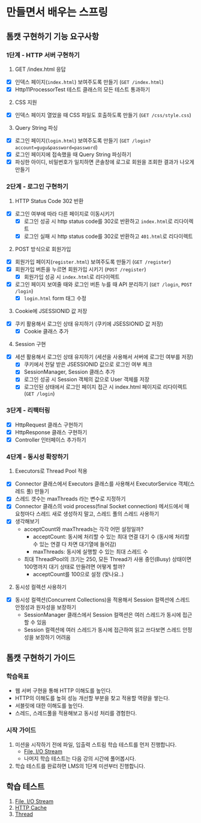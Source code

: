 # 만들면서 배우는 스프링

## 톰캣 구현하기 기능 요구사항

### 1단계 - HTTP 서버 구현하기

1. GET /index.html 응답

- [x] 인덱스 페이지(`index.html`) 보여주도록 만들기 (`GET /index.html`)
- [x] Http11ProcessorTest 테스트 클래스의 모든 테스트 통과하기

2. CSS 지원

- [x] 인덱스 페이지 열었을 때 CSS 파일도 호출하도록 만들기 (`GET /css/style.css`)

3. Query String 파싱

- [x] 로그인 페이지(`login.html`) 보여주도록 만들기 (`GET /login?account=gugu&password=password`)
- [x] 로그인 페이지에 접속했을 때 Query String 파싱하기
- [x] 파싱한 아이디, 비밀번호가 일치하면 콘솔창에 로그로 회원을 조회한 결과가 나오게 만들기

### 2단계 - 로그인 구현하기

1. HTTP Status Code 302 반환

- [x] 로그인 여부에 따라 다른 페이지로 이동시키기
    - [x] 로그인 성공 시 http status code를 302로 반환하고 `index.html`로 리다이렉트
    - [x] 로그인 실패 시 http status code를 302로 반환하고 `401.html`로 리다이렉트

2. POST 방식으로 회원가입

- [x] 회원가입 페이지(`register.html`) 보여주도록 만들기 (`GET /register`)
- [x] 회원가입 버튼을 누르면 회원가입 시키기 (`POST /register`)
    - [x] 회원가입 성공 시 `index.html`로 리다이렉트
- [x] 로그인 페이지 보여줄 때와 로그인 버튼 누를 때 API 분리하기 (`GET /login`, `POST /login`)
    - [x] `login.html` form 태그 수정

3. Cookie에 JSESSIONID 값 저장

- [x] 쿠키 활용해서 로그인 상태 유지하기 (쿠키에 JSESSIONID 값 저장)
    - [x] Cookie 클래스 추가

4. Session 구현

- [x] 세션 활용해서 로그인 상태 유지하기 (세션을 사용해서 서버에 로그인 여부를 저장)
    - [x] 쿠키에서 전달 받은 JSESSIONID 값으로 로그인 여부 체크
    - [x] SessionManager, Session 클래스 추가
    - [x] 로그인 성공 시 Session 객체의 값으로 User 객체를 저장
    - [x] 로그인된 상태에서 로그인 페이지 접근 시 index.html 페이지로 리다이렉트 (`GET /login`)

### 3단계 - 리팩터링

- [x] HttpRequest 클래스 구현하기
- [x] HttpResponse 클래스 구현하기
- [x] Controller 인터페이스 추가하기

### 4단계 - 동시성 확장하기

1. Executors로 Thread Pool 적용

- [x] Connector 클래스에서 Executors 클래스를 사용해서 ExecutorService 객체(스레드 풀) 만들기
- [x] 스레드 갯수는 maxThreads 라는 변수로 지정하기
- [x] Connector 클래스의 void process(final Socket connection) 메서드에서 매 요청마다 스레드 새로 생성하지 말고, 스레드 풀의 스레드 사용하기
- [x] 생각해보기
    - acceptCount와 maxThreads는 각각 어떤 설정일까?
        - acceptCount: 동시에 처리할 수 있는 최대 연결 대기 수 (동시에 처리할 수 있는 연결 다 차면 대기열에 들어감)
        - maxThreads: 동시에 실행할 수 있는 최대 스레드 수
    - 최대 ThreadPool의 크기는 250, 모든 Thread가 사용 중인(Busy) 상태이면 100명까지 대기 상태로 만들려면 어떻게 할까?
        - acceptCount를 100으로 설정 (맞나요..)

2. 동시성 컬렉션 사용하기

- [x] 동시성 컬렉션(Concurrent Collections)을 적용해서 Session 컬렉션에 스레드 안정성과 원자성을 보장하기
    - SessionManager 클래스에서 Session 컬렉션은 여러 스레드가 동시에 접근할 수 있음
    - Session 컬렉션에 여러 스레드가 동시에 접근하여 읽고 쓰다보면 스레드 안정성을 보장하기 어려움

## 톰캣 구현하기 가이드

### 학습목표

- 웹 서버 구현을 통해 HTTP 이해도를 높인다.
- HTTP의 이해도를 높혀 성능 개선할 부분을 찾고 적용할 역량을 쌓는다.
- 서블릿에 대한 이해도를 높인다.
- 스레드, 스레드풀을 적용해보고 동시성 처리를 경험한다.

### 시작 가이드

1. 미션을 시작하기 전에 파일, 입출력 스트림 학습 테스트를 먼저 진행합니다.
    - [File, I/O Stream](study/src/test/java/study)
    - 나머지 학습 테스트는 다음 강의 시간에 풀어봅시다.
2. 학습 테스트를 완료하면 LMS의 1단계 미션부터 진행합니다.

## 학습 테스트

1. [File, I/O Stream](study/src/test/java/study)
2. [HTTP Cache](study/src/test/java/cache)
3. [Thread](study/src/test/java/thread)
